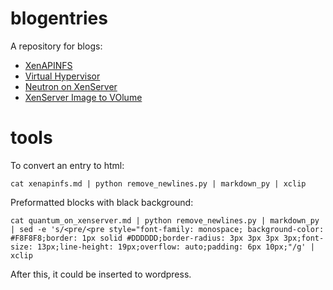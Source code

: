 blogentries
===========
A repository for blogs:

- [XenAPINFS](./xenapinfs.md)
- [Virtual Hypervisor](./virtual_hypervisor.md)
- [Neutron on XenServer](./quantum_on_xenserver.md)
- [XenServer Image to VOlume](./xenserver_image_to_volume.md)

tools
=====
To convert an entry to html:

    cat xenapinfs.md | python remove_newlines.py | markdown_py | xclip    

Preformatted blocks with black background:

    cat quantum_on_xenserver.md | python remove_newlines.py | markdown_py | sed -e 's/<pre/<pre style="font-family: monospace; background-color: #F8F8F8;border: 1px solid #DDDDDD;border-radius: 3px 3px 3px 3px;font-size: 13px;line-height: 19px;overflow: auto;padding: 6px 10px;"/g' | xclip

After this, it could be inserted to wordpress.
